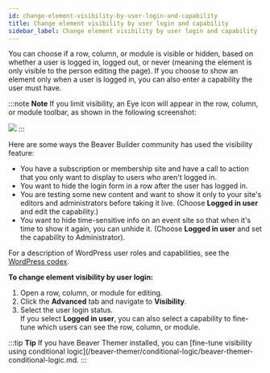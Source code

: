 ```yaml
---
id: change-element-visibility-by-user-login-and-capability
title: Change element visibility by user login and capability
sidebar_label: Change element visibility by user login and capability
---
```


You can choose if a row, column, or module is visible or hidden, based on
whether a user is logged in, logged out, or never (meaning the element is only
visible to the person editing the page). If you choose to show an element only
when a user is logged in, you can also enter a capability the user must have.

:::note **Note**
If you limit visibility, an Eye icon will appear in the row, column,
or module toolbar, as shown in the following screenshot:

![](/img/how-to-tips-change-element-visibility-1.png)
:::

Here are some ways the Beaver Builder community has used the visibility
feature:

  * You have a subscription or membership site and have a call to action that you only want to display to users who aren't logged in.
  * You want to hide the login form in a row after the user has logged in.
  * You are testing some new content and want to show it only to your site's editors and administrators before taking it live. (Choose **Logged in user** and edit the capability.)
  * You want to hide time-sensitive info on an event site so that when it's time to show it again, you can unhide it. (Choose **Logged in user** and set the capability to Administrator).

For a description of WordPress user roles and capabilities, see the [WordPress codex](http://codex.wordpress.org/Roles_and_Capabilities#Capability_vs._Role_Table).

**To change element visibility by user login:**

  1. Open a row, column, or module for editing.
  2. Click the **Advanced** tab and navigate to **Visibility**.
  3. Select the user login status.  
If you select **Logged in user**, you can also select a capability to fine-
tune which users can see the row, column, or module.

:::tip **Tip**
If you have Beaver Themer installed, you can [fine-tune visibility using conditional logic](/beaver-themer/conditional-logic/beaver-themer-conditional-logic.md.
:::
